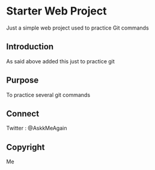 # Starter Web Project

Just a simple web project used to practice Git commands

## Introduction

As said above added this just to practice git

## Purpose

To practice several git commands

## Connect

Twitter : @AskkMeAgain

## Copyright

Me